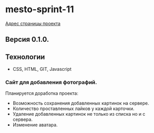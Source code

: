 # mesto-sprint-11

[Адрес страницы проекта](https://snegmen.github.io/mesto-sprint-11/)

## Версия 0.1.0.

## Технологии
+ CSS, HTML, GIT, Javascript

### Сайт для добавления фотографий.
Планируется доработка проекта:
+ Возможность сохранения добавленных картинок на сервере.
+ Количество проставленных лайков у каждой карточки.
+ Удаление добавленных картинок не только из списка но и с сервера.
+ Изменение аватара. 
